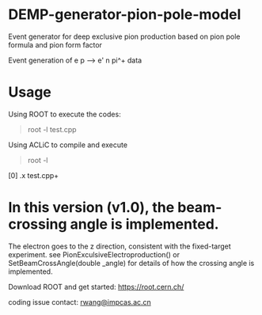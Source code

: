 # DEMP-generator-pion-pole-model
Event generator for deep exclusive pion production based on pion pole formula and pion form factor

Event generation of  e p --> e' n pi^+  data

# Usage
Using ROOT to execute the codes:
>root -l test.cpp

Using ACLiC to compile and execute
>root -l

[0] .x test.cpp+

# In this version (v1.0), the beam-crossing angle is implemented.
The electron goes to the z direction, consistent with the fixed-target experiment.
see PionExculsiveElectroproduction() or SetBeamCrossAngle(double _angle)
for details of how the crossing angle is implemented.


Download ROOT and get started: https://root.cern.ch/

coding issue contact: rwang@impcas.ac.cn




